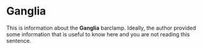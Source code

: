 # Ganglia

This is information about the **Ganglia** barclamp. Ideally, the author provided some information that is 
useful to know here and you are not reading this sentence.
